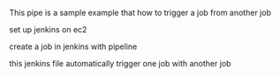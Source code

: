 This pipe is a sample example that how to trigger a job from another job

set up jenkins on ec2 

create a job in jenkins with pipeline

this jenkins file automatically trigger one job with another job  